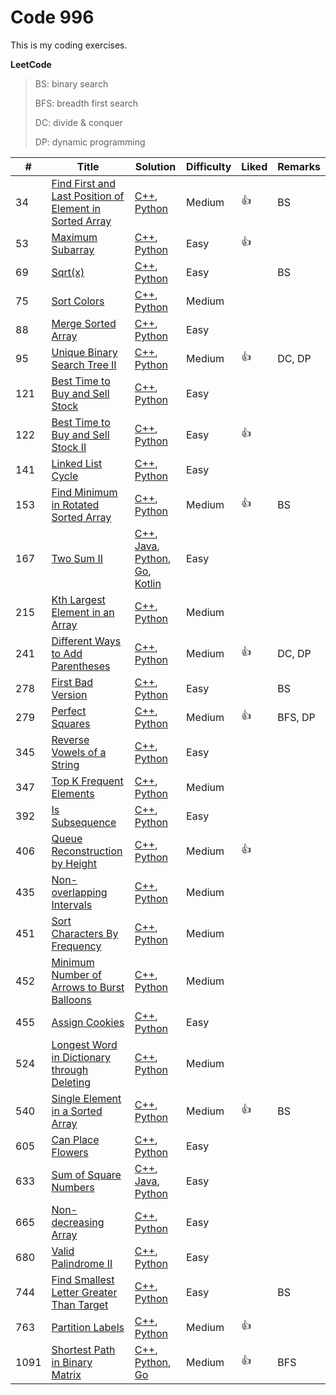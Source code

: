 # Code 996

This is my coding exercises. 

__LeetCode__ 

> BS: binary search
>
> BFS: breadth first search
>
> DC: divide & conquer
>
> DP: dynamic programming

| #    | Title                                                        | Solution                                                     | Difficulty | Liked | Remarks |
| ---- | ------------------------------------------------------------ | ------------------------------------------------------------ | ---------- | ----- | ------- |
| 34   | [Find First and Last Position of Element in Sorted Array](https://leetcode.com/problems/find-first-and-last-position-of-element-in-sorted-array/) | [C++](leetcode/cpp/findFirstLastElement/solution.cpp), [Python](leetcode/python/FindFirstLastElement/solution.py) | Medium     | 👍     | BS      |
| 53   | [Maximum Subarray](https://leetcode.com/problems/maximum-subarray/description/) | [C++](leetcode/cpp/maximumSubarray/solution.cpp), [Python](leetcode/python/MaximumSubarray/solution.py) | Easy       | 👍     |         |
| 69   | [Sqrt(x)](https://leetcode.com/problems/sqrtx/)              | [C++](leetcode/cpp/sqrtx/solution.cpp), [Python](leetcode/python/Sqrtx/solution.py) | Easy       |       | BS      |
| 75   | [Sort Colors](https://leetcode.com/problems/sort-colors/description/) | [C++](leetcode/cpp/sortColors/solution.cpp), [Python](leetcode/python/SortColors/solution.py) | Medium     |       |         |
| 88   | [Merge Sorted Array](https://leetcode.com/problems/merge-sorted-array/) | [C++](leetcode/cpp/mergeSortedArray/solution.cpp), [Python](leetcode/python/MergeSortedArray/solution.py) | Easy       |       |         |
| 95   | [Unique Binary Search Tree II](https://leetcode.com/problems/unique-binary-search-trees-ii/description/) | [C++](leetcode/cpp/uniqueBinarySearchTreeII/solution.cpp), [Python](leetcode/python/UniqueBinarySearchTreeII/solution.py) | Medium     | 👍     | DC, DP  |
| 121  | [Best Time to Buy and Sell Stock](https://leetcode.com/problems/best-time-to-buy-and-sell-stock/description/) | [C++](leetcode/cpp/bestTimeToBuyAndSellStock/solution.cpp), [Python](leetcode/python/BestTimeToBuyAndSellStock/solution.py) | Easy       |       |         |
| 122  | [Best Time to Buy and Sell Stock II](https://leetcode.com/problems/best-time-to-buy-and-sell-stock-ii/) | [C++](leetcode/cpp/bestTimeToBuyAndSellStockII/solution.cpp), [Python](leetcode/python/BestTimeToBuyAndSellStockII/solution.py) | Easy       | 👍     |         |
| 141  | [Linked List Cycle](https://leetcode.com/problems/linked-list-cycle/) | [C++](leetcode/cpp/linkedListCycle/solution.cpp), [Python](leetcode/python/LinkedListCycle/solution.py) | Easy       |       |         |
| 153  | [Find Minimum in Rotated Sorted Array](https://leetcode.com/problems/find-minimum-in-rotated-sorted-array/description/) | [C++](leetcode/cpp/findMinimumRotatedSortedArray/solution.cpp), [Python](leetcode/python/FindMinimumRotatedSortedArray/solution.py) | Medium     | 👍     | BS      |
| 167  | [Two Sum II](https://leetcode.com/problems/two-sum-ii-input-array-is-sorted/) | [C++](leetcode/cpp/twoSumII/solution.cpp), [Java](leetcode/java/src/twosumii/Solution.java), [Python](leetcode/python/TwoSumII/solution.py), [Go](leetcode/golang/twoSumII/solution.go), [Kotlin](leetcode/kotlin/src/twosumii/solution.kt) | Easy       |       |         |
| 215  | [Kth Largest Element in an Array](https://leetcode.com/problems/kth-largest-element-in-an-array/description/) | [C++](leetcode/cpp/kthLargestElement/solution.cpp), [Python](leetcode/python/KthLargestElement/solution.py) | Medium     |       |         |
| 241  | [Different Ways to Add Parentheses](https://leetcode.com/problems/different-ways-to-add-parentheses/description/) | [C++](leetcode/cpp/diffWaysToAddParentheses/solution.cpp), [Python](leetcode/python/DiffWaysToAddParentheses/solution.py) | Medium     | 👍     | DC, DP  |
| 278  | [First Bad Version](https://leetcode.com/problems/first-bad-version/description/) | [C++](leetcode/cpp/firstBadVersion/solution.cpp), [Python](leetcode/python/FirstBadVersion/solution.py) | Easy       |       | BS      |
| 279  | [Perfect Squares](https://leetcode.com/problems/perfect-squares/description/) | [C++](leetcode/cpp/perfectSquares/solution.cpp), [Python](leetcode/python/PerfectSquares/solution.py) | Medium     | 👍     | BFS, DP |
| 345  | [Reverse Vowels of a String](https://leetcode.com/problems/reverse-vowels-of-a-string/) | [C++](leetcode/cpp/reverseVowels/solution.cpp), [Python](leetcode/python/ReverseVowels/solution.py) | Easy       |       |         |
| 347  | [Top K Frequent Elements](https://leetcode.com/problems/top-k-frequent-elements/) | [C++](leetcode/cpp/topKFrequentElements/solution.cpp), [Python](leetcode/python/TopKFrequentElements/solution.py) | Medium     |       |         |
| 392  | [Is Subsequence](https://leetcode.com/problems/is-subsequence/description/) | [C++](leetcode/cpp/isSubsequence/solution.cpp), [Python](leetcode/python/IsSubsequence/solution.py) | Easy       |       |         |
| 406  | [Queue Reconstruction by Height](https://leetcode.com/problems/queue-reconstruction-by-height/description/) | [C++](leetcode/cpp/queueReconstructionByHeight/solution.cpp), [Python](leetcode/python/QueueReconstructionByHeight/solution.py) | Medium     | 👍     |         |
| 435  | [Non-overlapping Intervals](https://leetcode.com/problems/non-overlapping-intervals/description/) | [C++](leetcode/cpp/nonOverlappingInterval/solution.cpp), [Python](leetcode/python/NonOverlappingIntervals/solution.py) | Medium     |       |         |
| 451  | [Sort Characters By Frequency](https://leetcode.com/problems/sort-characters-by-frequency/description/) | [C++](leetcode/cpp/sortCharactersByFrequency/solution.cpp), [Python](leetcode/python/SortCharactersByFrequency/solution.py) | Medium     |       |         |
| 452  | [Minimum Number of Arrows to Burst Balloons](https://leetcode.com/problems/minimum-number-of-arrows-to-burst-balloons/description/) | [C++](leetcode/cpp/findMinArrowShots/solution.cpp), [Python](leetcode/python/FindMinArrowShots/solution.py) | Medium     |       |         |
| 455  | [Assign Cookies](https://leetcode.com/problems/assign-cookies/description/) | [C++](leetcode/cpp/assignCookies/solution.cpp), [Python](leetcode/python/AssignCookies/solution.py) | Easy       |       |         |
| 524  | [Longest Word in Dictionary through Deleting](https://leetcode.com/problems/longest-word-in-dictionary-through-deleting/) | [C++](leetcode/cpp/findLongestWord/solution.cpp), [Python](leetcode/python/FindLongestWord/solution.py) | Medium     |       |         |
| 540  | [Single Element in a Sorted Array](https://leetcode.com/problems/single-element-in-a-sorted-array/description/) | [C++](leetcode/cpp/singleElementInASortedArray/solution.cpp), [Python](leetcode/python/SingleElementInASortedArray/solution.py) | Medium     | 👍     | BS      |
| 605  | [Can Place Flowers](https://leetcode.com/problems/can-place-flowers/description/) | [C++](leetcode/cpp/canPlaceFlowers/solution.cpp), [Python](leetcode/python/CanPlaceFlowers/solution.py) | Easy       |       |         |
| 633  | [Sum of Square Numbers](https://leetcode.com/problems/sum-of-square-numbers/) | [C++](leetcode/cpp/sumOfSquareNumbers/solution.cpp), [Java](leetcode/java/src/sumofsquarenumbers/Solution.java), [Python](leetcode/python/SumOfSquareNumbers/solution.py) | Easy       |       |         |
| 665  | [Non-decreasing Array](https://leetcode.com/problems/non-decreasing-array/description/) | [C++](leetcode/cpp/nonDecreasingArray/solution.cpp), [Python](leetcode/python/NonDecreasingArray/solution.py) | Easy       |       |         |
| 680  | [Valid Palindrome II](https://leetcode.com/problems/valid-palindrome-ii/description/) | [C++](leetcode/cpp/validPalindromeII/solution.cpp), [Python](leetcode/python/ValidPalindromeII/solution.py) | Easy       |       |         |
| 744  | [Find Smallest Letter Greater Than Target](https://leetcode.com/problems/find-smallest-letter-greater-than-target/description/) | [C++](leetcode/cpp/findSmallestLetterGreaterThanTarget/solution.cpp), [Python](leetcode/python/FindSmallestLetterGreaterThanTarget/solution.py) | Easy       |       | BS      |
| 763  | [Partition Labels](https://leetcode.com/problems/partition-labels/description/) | [C++](leetcode/cpp/partitionLabels/solution.cpp), [Python](leetcode/python/PartitionLabels/solution.py) | Medium     | 👍     |         |
| 1091 | [Shortest Path in Binary Matrix](https://leetcode.com/problems/shortest-path-in-binary-matrix/) | [C++](leetcode/cpp/shortestPathInBinaryMatrix/solution.cpp), [Python](leetcode/python/ShortestPathInBinaryMatrix/solution.py), [Go](leetcode/golang/shortestPathInBinaryMatrix/solution.go) | Medium     | 👍     | BFS     |

